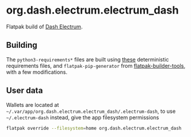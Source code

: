 # org.dash.electrum.electrum_dash

Flatpak build of [Dash Electrum](https://github.com/akhavr/electrum-dash).

## Building

The `python3-requirements*` files are built
using
[these](https://github.com/akhavr/electrum-dash/tree/master/contrib/deterministic-build)
deterministic requirements files,
and `flatpak-pip-generator` from
[flatpak-builder-tools](https://github.com/flatpak/flatpak-builder-tools/), with
a few modifications.


## User data

Wallets are located at `~/.var/app/org.dash.electrum.electrum_dash/.electrum-dash`,
to use `~/.electrum-dash` instead, give the app filesystem permissions

``` sh
flatpak override --filesystem=home org.dash.electrum.electrum_dash
```
